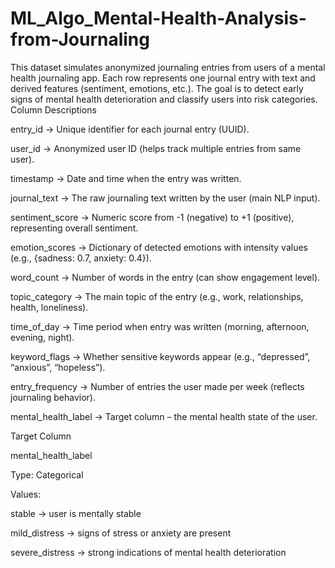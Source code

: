 # ML_Algo_Mental-Health-Analysis-from-Journaling
This dataset simulates anonymized journaling entries from users of a mental health journaling app. Each row represents one journal entry with text and derived features (sentiment, emotions, etc.). The goal is to detect early signs of mental health deterioration and classify users into risk categories.
Column Descriptions

entry_id → Unique identifier for each journal entry (UUID).

user_id → Anonymized user ID (helps track multiple entries from same user).

timestamp → Date and time when the entry was written.

journal_text → The raw journaling text written by the user (main NLP input).

sentiment_score → Numeric score from -1 (negative) to +1 (positive), representing overall sentiment.

emotion_scores → Dictionary of detected emotions with intensity values (e.g., {sadness: 0.7, anxiety: 0.4}).

word_count → Number of words in the entry (can show engagement level).

topic_category → The main topic of the entry (e.g., work, relationships, health, loneliness).

time_of_day → Time period when entry was written (morning, afternoon, evening, night).

keyword_flags → Whether sensitive keywords appear (e.g., “depressed”, “anxious”, “hopeless”).

entry_frequency → Number of entries the user made per week (reflects journaling behavior).

mental_health_label → Target column – the mental health state of the user.


Target Column

mental_health_label

Type: Categorical

Values:

stable → user is mentally stable

mild_distress → signs of stress or anxiety are present

severe_distress → strong indications of mental health deterioration
